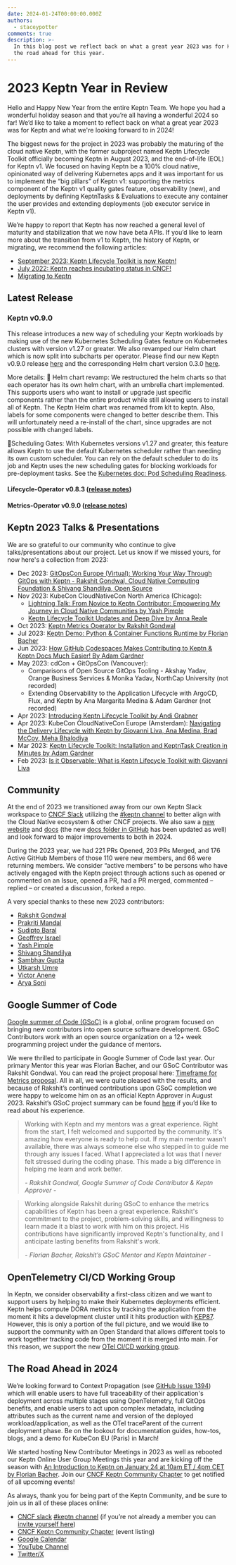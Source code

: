 ```yaml
---
date: 2024-01-24T00:00:00.000Z
authors:
  - staceypotter
comments: true
description: >-
  In this blog post we reflect back on what a great year 2023 was for Keptn and
  the road ahead for this year.
---
```


# 2023 Keptn Year in Review

Hello and Happy New Year from the entire Keptn Team. We hope you had a wonderful holiday season and that you’re all having a wonderful 2024 so far! We’d like to take a moment to reflect back on what a great year 2023 was for Keptn and what we're looking forward to in 2024!

The biggest news for the project in 2023 was probably the maturing of the cloud native Keptn, with the former subproject named Keptn Lifecycle Toolkit officially becoming Keptn in August 2023, and the end-of-life (EOL) for Keptn v1. We focused on having Keptn be a 100% cloud native, opinionated way of delivering Kubernetes apps and it was important for us to implement the “big pillars” of Keptn v1: supporting the metrics component of the Keptn v1 quality gates feature, observability (new), and deployments by defining KeptnTasks & Evaluations to execute any container the user provides and extending deployments (job executor service in Keptn v1).

We’re happy to report that Keptn has now reached a general level of maturity and stabilization that we now have beta APIs. If you’d like to learn more about the transition from v1 to Keptn, the history of Keptn, or migrating, we recommend the following articles:

* [September 2023: Keptn Lifecycle Toolkit is now Keptn!](https://medium.com/keptn/keptn-lifecycle-toolkit-is-now-keptn-e0812217bf46)
* [July 2022: Keptn reaches incubating status in CNCF!](https://medium.com/keptn/keptn-reaches-the-incubating-status-in-the-cncf-67291e2dda7)
* [Migrating to Keptn](https://keptn.sh/stable/docs/migrate/keptn/)

## Latest Release

### Keptn v0.9.0

This release introduces a new way of scheduling your Keptn workloads by making use of the new Kubernetes Scheduling Gates feature on Kubernetes clusters with version v1.27 or greater. We also revamped our Helm chart which is now split into subcharts per operator. Please find our new Keptn v0.9.0 release [here](https://github.com/keptn/lifecycle-toolkit/releases/tag/klt-v0.9.0) and the corresponding Helm chart version 0.3.0 [here](https://github.com/keptn/lifecycle-toolkit-charts/releases/tag/keptn-0.3.0).

More details: 🚀 Helm chart revamp: We restructured the helm charts so that each operator has its own helm chart, with an umbrella chart implemented. This supports users who want to install or upgrade just specific components rather than the entire product while still allowing users to install all of Keptn. The Keptn Helm chart was renamed from klt to keptn. Also, labels for some components were changed to better describe them. This will unfortunately need a re-install of the chart, since upgrades are not possible with changed labels.

🌟Scheduling Gates: With Kubernetes versions v1.27 and greater, this feature allows Keptn to use the default Kubernetes scheduler rather than needing its own custom scheduler. You can rely on the default scheduler to do its job and Keptn uses the new scheduling gates for blocking workloads for pre-deployment tasks. See the [Kubernetes doc: Pod Scheduling Readiness](https://kubernetes.io/docs/concepts/scheduling-eviction/pod-scheduling-readiness/).

#### Lifecycle-Operator v0.8.3 ([release notes](https://github.com/keptn/lifecycle-toolkit/releases/tag/lifecycle-operator-v0.8.3))

#### Metrics-Operator v0.9.0 ([release notes](https://github.com/keptn/lifecycle-toolkit/releases/tag/metrics-operator-v0.9.0))

## Keptn 2023 Talks & Presentations

We are so grateful to our community who continue to give talks/presentations about our project. Let us know if we missed yours, for now here's a collection from 2023:

* Dec 2023: [GitOpsCon Europe (Virtual): Working Your Way Through GitOps with Keptn - Rakshit Gondwal, Cloud Native Computing Foundation & Shivang Shandilya, Open Source](https://youtu.be/CQhXfzYVAwY?feature=shared)
* Nov 2023: KubeCon CloudNativeCon North America (Chicago):
  * [Lightning Talk: From Novice to Keptn Contributor: Empowering My Journey in Cloud Native Communities by Yash Pimple](https://youtu.be/TyZS5mH6vM0?feature=shared)
  * [Keptn Lifecycle Toolkit Updates and Deep Dive by Anna Reale](https://youtu.be/H3UxOwS06iI?feature=shared)
* Oct 2023: [Keptn Metrics Operator by Rakshit Gondwal](https://youtu.be/K9O2Xi8P6Y0?feature=shared\&t=549)
* Jul 2023: [Keptn Demo: Python & Container Functions Runtime by Florian Bacher](https://youtu.be/fkuo6CAJ1l8?feature=shared)
* Jun 2023: [How GitHub Codespaces Makes Contributing to Keptn & Keptn Docs Much Easier! By Adam Gardner](https://youtu.be/sFNzOhZw7Eg)
* May 2023: cdCon + GitOpsCon (Vancouver):
  * Comparisons of Open Source GitOps Tooling - Akshay Yadav, Orange Business Services & Monika Yadav, NorthCap University (not recorded)
  * Extending Observability to the Application Lifecycle with ArgoCD, Flux, and Keptn by Ana Margarita Medina & Adam Gardner (not recorded)
* Apr 2023: [Introducing Keptn Lifecycle Toolkit by Andi Grabner](https://youtu.be/449HAFYkUlY?feature=shared)
* Apr 2023: KubeCon CloudNativeCon Europe (Amsterdam): [Navigating the Delivery Lifecycle with Keptn by Giovanni Liva, Ana Medina, Brad McCoy, Meha Bhalodiya](https://youtu.be/Ezd6hGnRL84?feature=shared)
* Mar 2023: [Keptn Lifecycle Toolkit: Installation and KeptnTask Creation in Minutes by Adam Gardner](https://youtu.be/Hh01bBwZ\_qM?feature=shared)
* Feb 2023: [Is it Observable: What is Keptn Lifecycle Toolkit with Giovanni Liva](https://youtu.be/Uvg4uG8AbFg?feature=shared)

## Community

At the end of 2023 we transitioned away from our own Keptn Slack workspace to [CNCF Slack](http://cloud-native.slack.com/) utilizing the [#keptn channel](https://cloud-native.slack.com/messages/keptn/) to better align with the Cloud Native ecosystem & other CNCF projects. We also saw a [new website](https://keptn.sh/) and [docs](https://keptn.sh/stable/docs/) (the new [docs folder in GitHub](https://github.com/keptn/lifecycle-toolkit/tree/main/docs) has been updated as well) and look forward to major improvements to both in 2024.

During the 2023 year, we had 221 PRs Opened, 203 PRs Merged, and 176 Active GitHub Members of those 110 were new members, and 66 were returning members. We consider “active members” to be persons who have actively engaged with the Keptn project through actions such as opened or commented on an Issue, opened a PR, had a PR merged, commented – replied – or created a discussion, forked a repo.

A very special thanks to these new 2023 contributors:

* [Rakshit Gondwal](https://github.com/rakshitgondwal)
* [Prakriti Mandal](https://github.com/prakrit55)
* [Sudipto Baral](https://github.com/sudiptob2)
* [Geoffrey Israel](https://github.com/geoffrey1330)
* [Yash Pimple](https://github.com/YashPimple)
* [Shivang Shandilya](https://github.com/shivangshandilya)
* [Sambhav Gupta](https://github.com/sambhavgupta0705)
* [Utkarsh Umre](https://github.com/UtkarshUmre)
* [Victor Anene](https://github.com/Vickysomtee)
* [Arya Soni](https://github.com/aryasoni98)

## Google Summer of Code

[Google summer of Code (GSoC)](https://summerofcode.withgoogle.com/) is a global, online program focused on bringing new contributors into open source software development. GSoC Contributors work with an open source organization on a 12+ week programming project under the guidance of mentors.

We were thrilled to participate in Google Summer of Code last year. Our primary Mentor this year was Florian Bacher, and our GSoC Contributor was Rakshit Gondwal. You can read the project proposal here: [Timeframe for Metrics proposal](https://summerofcode.withgoogle.com/archive/2023/projects/e7z3n3kH). All in all, we were quite pleased with the results, and because of Rakshit’s continued contributions upon GSoC completion we were happy to welcome him on as an official Keptn Approver in August 2023. Rakshit’s GSoC project summary can be found [here](https://github.com/rakshitgondwal/gsoc-2023) if you’d like to read about his experience.

> Working with Keptn and my mentors was a great experience. Right from the start, I felt welcomed and supported by the community. It's amazing how everyone is ready to help out. If my main mentor wasn't available, there was always someone else who stepped in to guide me through any issues I faced. What I appreciated a lot was that I never felt stressed during the coding phase. This made a big difference in helping me learn and work better.
>
> _- Rakshit Gondwal, Google Summer of Code Contributor & Keptn Approver -_

> Working alongside Rakshit during GSoC to enhance the metrics capabilities of Keptn has been a great experience. Rakshit's commitment to the project, problem-solving skills, and willingness to learn made it a blast to work with him on this project. His contributions have significantly improved Keptn's functionality, and I anticipate lasting benefits from Rakshit's work.
>
> _- Florian Bacher, Rakshit’s GSoC Mentor and Keptn Maintainer -_

## OpenTelemetry CI/CD Working Group

In Keptn, we consider observability a first-class citizen and we want to support users by helping to make their Kubernetes deployments efficient. Keptn helps compute DORA metrics by tracking the application from the moment it hits a development cluster until it hits production with [KEP87](https://github.com/keptn/enhancement-proposals/blob/main/text/0087-klt-traceid-propagation.md). However, this is only a portion of the full picture, and we would like to support the community with an Open Standard that allows different tools to work together tracking code from the moment it is merged into main. For this reason, we support the new [OTel CI/CD working group](https://github.com/open-telemetry/community/pull/1822/files).

## The Road Ahead in 2024

We’re looking forward to Context Propagation (see [GitHub Issue 1394](https://github.com/keptn/lifecycle-toolkit/issues/1394)) which will enable users to have full traceability of their application's deployment across multiple stages using OpenTelemetry, full GitOps benefits, and enable users to act upon complex metadata, including attributes such as the current name and version of the deployed workload/application, as well as the OTel traceParent of the current deployment phase. Be on the lookout for documentation guides, how-tos, blogs, and a demo for KubeCon EU (Paris) in March!

We started hosting New Contributor Meetings in 2023 as well as rebooted our Keptn Online User Group Meetings this year and are kicking off the season with [An Introduction to Keptn on January 24 at 10am ET / 4pm CET by Florian Bacher](https://community.cncf.io/events/details/cncf-keptn-community-presents-keptn-online-user-group-meeting-an-introduction-to-keptn/). Join our [CNCF Keptn Community Chapter](https://community.cncf.io/keptn-community/) to get notified of all upcoming events!

As always, thank you for being part of the Keptn Community, and be sure to join us in all of these places online:

* [CNCF slack](http://cloud-native.slack.com/) [#keptn channel](https://cloud-native.slack.com/messages/keptn/) (if you’re not already a member you can [invite yourself here](https://communityinviter.com/apps/cloud-native/cncf))
* [CNCF Keptn Community Chapter](https://community.cncf.io/keptn-community/) (event listing)
* [Google Calendar](https://calendar.google.com/calendar/u/0?cid=ZHluYXRyYWNlLmNvbV9hYmpyaDF1a2YxOGloNDc3dGIxZWthZzJhZ0Bncm91cC5jYWxlbmRhci5nb29nbGUuY29t)
* [YouTube Channel](https://www.youtube.com/channel/UCHMn9HyAMeb81bRlaOuZyuQ)
* [Twitter/X](https://twitter.com/keptnProject)
